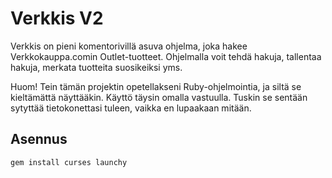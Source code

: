 # Verkkis V2

Verkkis on pieni komentorivillä asuva ohjelma, joka hakee Verkkokauppa.comin Outlet-tuotteet. Ohjelmalla voit tehdä hakuja, tallentaa hakuja, merkata tuotteita suosikeiksi yms.

Huom! Tein tämän projektin opetellakseni Ruby-ohjelmointia, ja siltä se kieltämättä näyttääkin. Käyttö täysin omalla vastuulla. Tuskin se sentään sytyttää tietokonettasi tuleen, vaikka en lupaakaan mitään.

## Asennus

```shell
gem install curses launchy
```
